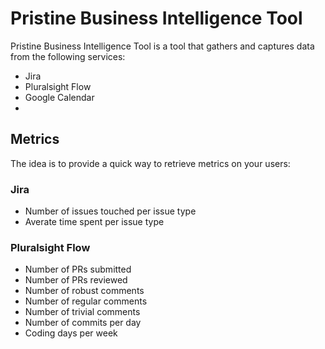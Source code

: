 # Pristine Business Intelligence Tool

Pristine Business Intelligence Tool is a tool that gathers and captures data from the following services:

* Jira
* Pluralsight Flow
* Google Calendar
* 

## Metrics
The idea is to provide a quick way to retrieve metrics on your users:

### Jira
 - Number of issues touched per issue type
 - Averate time spent per issue type

### Pluralsight Flow
 - Number of PRs submitted
 - Number of PRs reviewed
 - Number of robust comments
 - Number of regular comments
 - Number of trivial comments
 - Number of commits per day
 - Coding days per week
 
